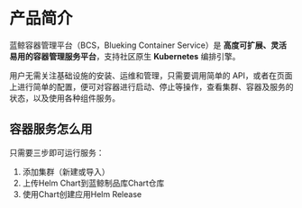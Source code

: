 # 产品简介

蓝鲸容器管理平台（BCS，Blueking Container Service）是 **高度可扩展、灵活易用的容器管理服务平台**，支持社区原生 **Kubernetes** 编排引擎。

用户无需关注基础设施的安装、运维和管理，只需要调用简单的 API，或者在页面上进行简单的配置，便可对容器进行启动、停止等操作，查看集群、容器及服务的状态，以及使用各种组件服务。

## 容器服务怎么用

只需要三步即可运行服务：

1. 添加集群（新建或导入）
2. 上传Helm Chart到蓝鲸制品库Chart仓库
3. 使用Chart创建应用Helm Release
